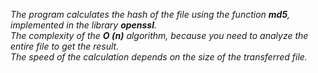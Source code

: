 *The program calculates the hash of the file using the function **md5**, implemented in the library **openssl**.*  
*The complexity of the **O (n)** algorithm, because you need to analyze the entire file to get the result.*   
*The speed of the calculation depends on the size of the transferred file.*  
